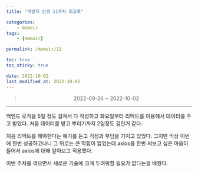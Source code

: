 ```yaml
---
title: "개발자 인생 11주차 회고록"

categories:
    - memoir
tags:
    - [memoir]

permalink: /memoir/11

toc: true
toc_sticky: true

date: 2022-10-02
last_modified_at: 2022-10-02
---
```


> <center> 2022-09-26 ~ 2022-10-02 </center>

---

백엔드 로직을 5일 정도 걸쳐서 다 작성하고 화요일부터 리액트를 이용해서 데이터를 주고 받았다. 처음 데이터를 받고 뿌리기까지 2일정도 걸린거 같다.

처음 리액트를 해야한다는 얘기를 듣고 걱정과 부담을 가지고 있었다. 그치만 막상 이번에 한번 성공하고나니 그 뒤로는 큰 막힘이 없었는데 axios를 한번 써보고 싶은 마음이 들어서 axios에 대해 알아보고 적용했다.

이번 주차를 겪으면서 새로운 기술에 크게 두려워할 필요가 없다는걸 배웠다.
